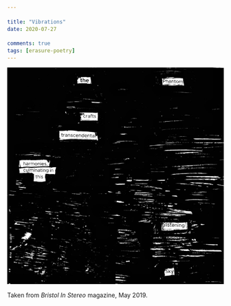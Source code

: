 ```yaml
---

title: "Vibrations"
date: 2020-07-27

comments: true
tags: [erasure-poetry]
---
```

<img src="/assets/images/articles/vibrations.jpeg" class="responsive"><br>

Taken from *Bristol In Stereo* magazine, May 2019.
